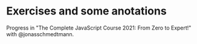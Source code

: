 # Exercises and some anotations

Progress in "The Complete JavaScript Course 2021: From Zero to Expert!" with @jonasschmedtmann.
